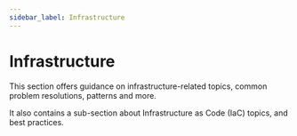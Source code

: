 ```yaml
---
sidebar_label: Infrastructure
---
```


# Infrastructure

This section offers guidance on infrastructure-related topics, common problem
resolutions, patterns and more.

It also contains a sub-section about Infrastructure as Code (IaC) topics, and
best practices.

